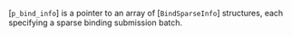 [`p_bind_info`] is a pointer to an array of [`BindSparseInfo`]
structures, each specifying a sparse binding submission batch.